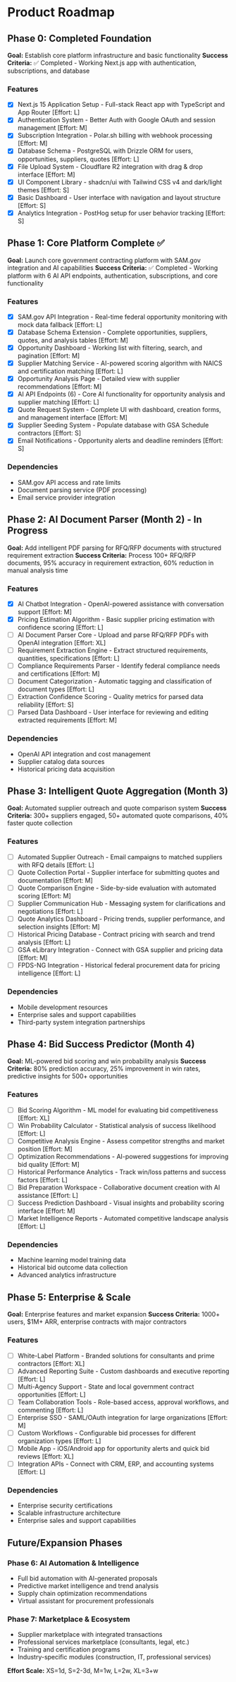 # Product Roadmap

## Phase 0: Completed Foundation
**Goal:** Establish core platform infrastructure and basic functionality
**Success Criteria:** ✅ Completed - Working Next.js app with authentication, subscriptions, and database

### Features
- [x] Next.js 15 Application Setup - Full-stack React app with TypeScript and App Router [Effort: L]
- [x] Authentication System - Better Auth with Google OAuth and session management [Effort: M]
- [x] Subscription Integration - Polar.sh billing with webhook processing [Effort: M]
- [x] Database Schema - PostgreSQL with Drizzle ORM for users, opportunities, suppliers, quotes [Effort: L]
- [x] File Upload System - Cloudflare R2 integration with drag & drop interface [Effort: M]
- [x] UI Component Library - shadcn/ui with Tailwind CSS v4 and dark/light themes [Effort: S]
- [x] Basic Dashboard - User interface with navigation and layout structure [Effort: S]
- [x] Analytics Integration - PostHog setup for user behavior tracking [Effort: S]

## Phase 1: Core Platform Complete ✅
**Goal:** Launch core government contracting platform with SAM.gov integration and AI capabilities
**Success Criteria:** ✅ Completed - Working platform with 6 AI API endpoints, authentication, subscriptions, and core functionality

### Features
- [x] SAM.gov API Integration - Real-time federal opportunity monitoring with mock data fallback [Effort: L]
- [x] Database Schema Extension - Complete opportunities, suppliers, quotes, and analysis tables [Effort: M]
- [x] Opportunity Dashboard - Working list with filtering, search, and pagination [Effort: M]
- [x] Supplier Matching Service - AI-powered scoring algorithm with NAICS and certification matching [Effort: L]
- [x] Opportunity Analysis Page - Detailed view with supplier recommendations [Effort: M]
- [x] AI API Endpoints (6) - Core AI functionality for opportunity analysis and supplier matching [Effort: L]
- [x] Quote Request System - Complete UI with dashboard, creation forms, and management interface [Effort: M]
- [x] Supplier Seeding System - Populate database with GSA Schedule contractors [Effort: S]
- [x] Email Notifications - Opportunity alerts and deadline reminders [Effort: S]

### Dependencies
- SAM.gov API access and rate limits
- Document parsing service (PDF processing)
- Email service provider integration

## Phase 2: AI Document Parser (Month 2) - In Progress
**Goal:** Add intelligent PDF parsing for RFQ/RFP documents with structured requirement extraction
**Success Criteria:** Process 100+ RFQ/RFP documents, 95% accuracy in requirement extraction, 60% reduction in manual analysis time

### Features
- [x] AI Chatbot Integration - OpenAI-powered assistance with conversation support [Effort: M]
- [x] Pricing Estimation Algorithm - Basic supplier pricing estimation with confidence scoring [Effort: L]
- [ ] AI Document Parser Core - Upload and parse RFQ/RFP PDFs with OpenAI integration [Effort: XL]
- [ ] Requirement Extraction Engine - Extract structured requirements, quantities, specifications [Effort: L]
- [ ] Compliance Requirements Parser - Identify federal compliance needs and certifications [Effort: M]
- [ ] Document Categorization - Automatic tagging and classification of document types [Effort: L]
- [ ] Extraction Confidence Scoring - Quality metrics for parsed data reliability [Effort: S]
- [ ] Parsed Data Dashboard - User interface for reviewing and editing extracted requirements [Effort: M]

### Dependencies
- OpenAI API integration and cost management
- Supplier catalog data sources
- Historical pricing data acquisition

## Phase 3: Intelligent Quote Aggregation (Month 3)
**Goal:** Automated supplier outreach and quote comparison system
**Success Criteria:** 300+ suppliers engaged, 50+ automated quote comparisons, 40% faster quote collection

### Features
- [ ] Automated Supplier Outreach - Email campaigns to matched suppliers with RFQ details [Effort: L]
- [ ] Quote Collection Portal - Supplier interface for submitting quotes and documentation [Effort: M]
- [ ] Quote Comparison Engine - Side-by-side evaluation with automated scoring [Effort: M]
- [ ] Supplier Communication Hub - Messaging system for clarifications and negotiations [Effort: L]
- [ ] Quote Analytics Dashboard - Pricing trends, supplier performance, and selection insights [Effort: M]
- [ ] Historical Pricing Database - Contract pricing with search and trend analysis [Effort: L]
- [ ] GSA eLibrary Integration - Connect with GSA supplier and pricing data [Effort: M]
- [ ] FPDS-NG Integration - Historical federal procurement data for pricing intelligence [Effort: L]

### Dependencies
- Mobile development resources
- Enterprise sales and support capabilities
- Third-party system integration partnerships

## Phase 4: Bid Success Predictor (Month 4)
**Goal:** ML-powered bid scoring and win probability analysis
**Success Criteria:** 80% prediction accuracy, 25% improvement in win rates, predictive insights for 500+ opportunities

### Features
- [ ] Bid Scoring Algorithm - ML model for evaluating bid competitiveness [Effort: XL]
- [ ] Win Probability Calculator - Statistical analysis of success likelihood [Effort: L]
- [ ] Competitive Analysis Engine - Assess competitor strengths and market position [Effort: M]
- [ ] Optimization Recommendations - AI-powered suggestions for improving bid quality [Effort: M]
- [ ] Historical Performance Analytics - Track win/loss patterns and success factors [Effort: L]
- [ ] Bid Preparation Workspace - Collaborative document creation with AI assistance [Effort: L]
- [ ] Success Prediction Dashboard - Visual insights and probability scoring interface [Effort: M]
- [ ] Market Intelligence Reports - Automated competitive landscape analysis [Effort: L]

### Dependencies
- Machine learning model training data
- Historical bid outcome data collection
- Advanced analytics infrastructure

## Phase 5: Enterprise & Scale
**Goal:** Enterprise features and market expansion
**Success Criteria:** 1000+ users, $1M+ ARR, enterprise contracts with major contractors

### Features
- [ ] White-Label Platform - Branded solutions for consultants and prime contractors [Effort: XL]
- [ ] Advanced Reporting Suite - Custom dashboards and executive reporting [Effort: L]
- [ ] Multi-Agency Support - State and local government contract opportunities [Effort: L]
- [ ] Team Collaboration Tools - Role-based access, approval workflows, and commenting [Effort: L]
- [ ] Enterprise SSO - SAML/OAuth integration for large organizations [Effort: M]
- [ ] Custom Workflows - Configurable bid processes for different organization types [Effort: L]
- [ ] Mobile App - iOS/Android app for opportunity alerts and quick bid reviews [Effort: XL]
- [ ] Integration APIs - Connect with CRM, ERP, and accounting systems [Effort: L]

### Dependencies
- Enterprise security certifications
- Scalable infrastructure architecture
- Enterprise sales and support capabilities

## Future/Expansion Phases

### Phase 6: AI Automation & Intelligence
- Full bid automation with AI-generated proposals
- Predictive market intelligence and trend analysis
- Supply chain optimization recommendations
- Virtual assistant for procurement professionals

### Phase 7: Marketplace & Ecosystem
- Supplier marketplace with integrated transactions
- Professional services marketplace (consultants, legal, etc.)
- Training and certification programs
- Industry-specific modules (construction, IT, professional services)

**Effort Scale:** XS=1d, S=2-3d, M=1w, L=2w, XL=3+w
